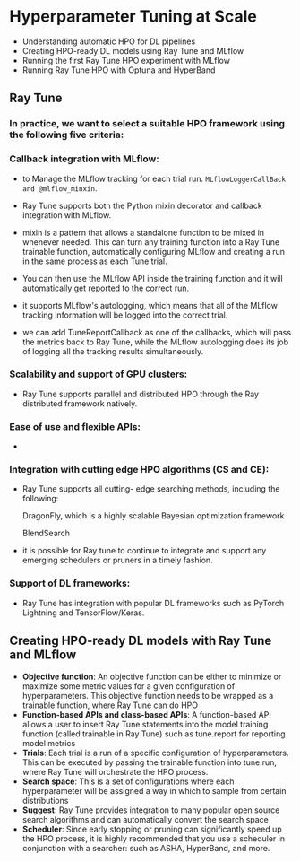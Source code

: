 # Hyperparameter Tuning at Scale
* Understanding automatic HPO for DL pipelines
* Creating HPO-ready DL models using Ray Tune and MLflow
* Running the first Ray Tune HPO experiment with MLflow
* Running Ray Tune HPO with Optuna and HyperBand
 ## Ray Tune

 ### In practice, we want to select a suitable HPO framework using the following five criteria:
### Callback integration with MLflow: 
- to Manage the MLflow tracking for each trial run. ```MLflowLoggerCallBack and @mlflow_minxin```. 

- Ray Tune supports both the Python mixin decorator and callback integration with MLflow. 

- mixin is a pattern that allows a standalone function to be mixed in whenever needed. This can turn any training function into a Ray Tune trainable function, automatically configuring MLflow and creating a run in the same process as each Tune trial. 
- You can then use the MLflow API inside the training function and it will automatically get reported to the correct run. 
- it supports MLflow's autologging, which means that all of the MLflow tracking information will be logged into the correct trial.

- we can add TuneReportCallback as one of the callbacks, which will pass the metrics back to Ray Tune, while the MLflow autologging does its job of logging all the tracking results simultaneously.
###  Scalability and support of GPU clusters: 
- Ray Tune supports parallel and distributed HPO through the Ray distributed framework natively.
### Ease of use and flexible APIs: 
- 
### Integration with cutting edge HPO algorithms (CS and CE):
- Ray Tune supports all cutting- edge searching methods, including the following:
    
    DragonFly, which is a highly scalable Bayesian optimization framework

    BlendSearch
- it is possible for Ray tune to continue to integrate and support any emerging schedulers or pruners in a timely fashion.
### Support of DL frameworks:
- Ray Tune has integration with popular DL frameworks such as PyTorch Lightning and TensorFlow/Keras.

## Creating HPO-ready DL models with Ray Tune and MLflow
- **Objective function**: An objective function can be either to minimize or maximize some metric values for a given configuration of hyperparameters. This objective function needs to be wrapped as a trainable function, where Ray Tune can do HPO
- **Function-based APIs and class-based APIs**: A function-based API allows a user
to insert Ray Tune statements into the model training function (called trainable in Ray Tune) such as tune.report for reporting model metrics
- **Trials**: Each trial is a run of a specific configuration of hyperparameters. This can be executed by passing the trainable function into tune.run, where Ray Tune will orchestrate the HPO process.
- **Search space**: This is a set of configurations where each hyperparameter will be assigned a way in which to sample from certain distributions
- **Suggest**:  Ray Tune provides integration to many popular open source search algorithms and can automatically convert the search space 
- **Scheduler**: Since early stopping or pruning can significantly speed up the HPO process, it is highly recommended that you use a scheduler in conjunction with a searcher: such as ASHA, HyperBand, and more.